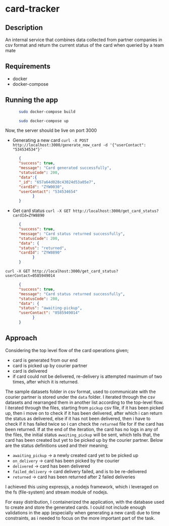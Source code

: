# card-tracker

## Description
An internal service that combines data collected from partner companies in csv format and return the current status of the card when queried by a team mate

## Requirements
- docker
- docker-compose

## Running the app
```bash
      sudo docker-compose build 
```
```bash
      sudo docker-compose up
```

Now, the server should be live on port 3000

* Generating a new card
```curl -X POST http://localhost:3000/generate_new_card -d '{"userContact": "534534534"}'```
```json
      {
      "success": true,
      "message": "Card generated successfully",
      "statusCode": 200,
      "data":{
      "_id": "657a64d028c43024d53a05e7",
      "cardId": "ZYW0030",
      "userContact": "534534654"
            }
      }
```

* Get card status
```curl -X GET http://localhost:3000/get_card_status?cardId=ZYW8890```
```json
      {
      "success": true,
      "message": "Card status returned successfully",
      "statusCode": 200,
      "data": {
      "status": "returned",
      "cardId": "ZYW8890"
            }
      }
```
```curl -X GET http://localhost:3000/get_card_status?userContact=0585949014```
```json
      {
      "success": true,
      "message": "Card status returned successfully",
      "statusCode": 200,
      "data": {
      "status": "awaiting-pickup",
      "userContact": "0585949014"
            }
      }
```

## Approach
Considering the top level flow of the card operations given;
- card is generated from our end
- card is picked up by courier partner
- card is delivered
- if card could not be delivered, re-delivery is attempted maximum of two times, after which it is returned.

The sample datasets folder in csv format, used to communicate with the courier partner is stored under the `data` folder. I iterated through the csv datasets and rearranged them in another list according to the top-level flow. I iterated through the files, starting from `pickup` csv file, if it has been picked up, then i move on to check if it has been delivered, after which i can return the status as delivered, else if it has not been delivered, then i have to check if it has failed twice so i can check the `returned` file for if the card has been returned. If at the end of the iteration, the card has no logs in any of the files, the initial status `awaiting_pickup` will be sent, which tells that, the card has been created but yet to be picked up by the courier partner. Below are the status definitions used and their meaning;
- `awaiting_pickup` ->  a newly created card yet to be picked up
- `on_delivery` -> card has been picked by the courier
- `delivered` -> card has been delivered
- `failed_delivery` -> card delivery failed, and is to be re-delivered
- `returned` -> card has been returned after 2 failed deliveries

I achieved this using expressjs, a nodejs framework, which i leveraged on the fs (file-system) and stream module of nodejs.

For easy distribution, I containerized the application, with the database used to create and store the generated cards.
I could not include enough validations in the app (especially when generating a new card) due to time constraints, as i needed to focus on the more important part of the task.